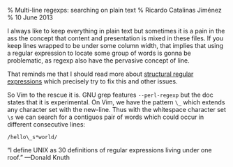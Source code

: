 % Multi-line regexps: searching on plain text
% Ricardo Catalinas Jiménez
% 10 June 2013


  I always like to keep everything in plain text but sometimes it is a
pain in the ass the concept that content and presentation is mixed in
these files. If you keep lines wrapped to be under some column width,
that implies that using a regular expression to locate some group of
words is gonna be problematic, as regexp also have the pervasive concept
of line.

  That reminds me that I should read more about [structural regular
expressions](http://doc.cat-v.org/bell_labs/structural_regexps/) which
precisely try to fix this and other issues.

  So Vim to the rescue it is. GNU grep features `--perl-regexp` but the
doc states that it is experimental. On Vim, we have the pattern `\_`
which extends any character set with the new-line. Thus with the
whitespace character set `\s` we can search for a contiguos pair of
words which could occur in different consecutive lines:

	/hello\_s*world/

  “I define UNIX as 30 definitions of regular expressions living under
one roof.” —Donald Knuth
